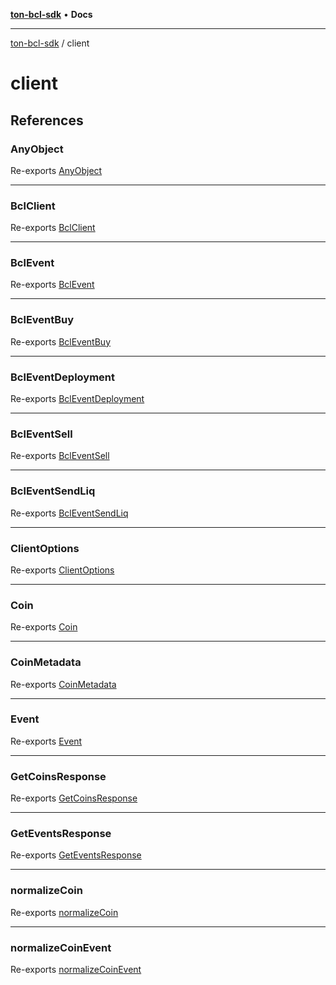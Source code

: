 [**ton-bcl-sdk**](../README.md) • **Docs**

***

[ton-bcl-sdk](../README.md) / client

# client

## References

### AnyObject

Re-exports [AnyObject](adapters/type-aliases/AnyObject.md)

***

### BclClient

Re-exports [BclClient](BclClient/classes/BclClient.md)

***

### BclEvent

Re-exports [BclEvent](types/type-aliases/BclEvent.md)

***

### BclEventBuy

Re-exports [BclEventBuy](types/type-aliases/BclEventBuy.md)

***

### BclEventDeployment

Re-exports [BclEventDeployment](types/type-aliases/BclEventDeployment.md)

***

### BclEventSell

Re-exports [BclEventSell](types/type-aliases/BclEventSell.md)

***

### BclEventSendLiq

Re-exports [BclEventSendLiq](types/type-aliases/BclEventSendLiq.md)

***

### ClientOptions

Re-exports [ClientOptions](types/type-aliases/ClientOptions.md)

***

### Coin

Re-exports [Coin](types/type-aliases/Coin.md)

***

### CoinMetadata

Re-exports [CoinMetadata](types/type-aliases/CoinMetadata.md)

***

### Event

Re-exports [Event](types/type-aliases/Event.md)

***

### GetCoinsResponse

Re-exports [GetCoinsResponse](types/type-aliases/GetCoinsResponse.md)

***

### GetEventsResponse

Re-exports [GetEventsResponse](types/type-aliases/GetEventsResponse.md)

***

### normalizeCoin

Re-exports [normalizeCoin](adapters/functions/normalizeCoin.md)

***

### normalizeCoinEvent

Re-exports [normalizeCoinEvent](adapters/functions/normalizeCoinEvent.md)
